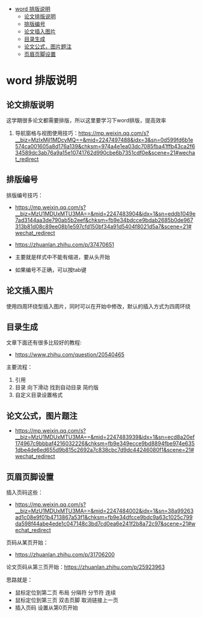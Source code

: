<!--ts-->
* [word 排版说明](#word-排版说明)
   * [论文排版说明](#论文排版说明)
   * [排版编号](#排版编号)
   * [论文插入图片](#论文插入图片)
   * [目录生成](#目录生成)
   * [论文公式，图片题注](#论文公式图片题注)
   * [页眉页脚设置](#页眉页脚设置)

<!-- Added by: mikizhu, at: 2021年 6月17日 星期四 12时05分57秒 CST -->

<!--te-->
# word 排版说明

## 论文排版说明

这学期很多论文都需要排版，所以这里要学习下word排版，提高效率

1. 导航窗格与视图使用技巧：https://mp.weixin.qq.com/s?__biz=MzIxMjI1MDcyMQ==&mid=2247497488&idx=3&sn=0d599fd6b1e574ca001605a8d176a139&chksm=974a4e1ea03dc7085fba41ffb43ca2f634589dc3ab76a9a15e10741762d990cbe6b7351cdf0e&scene=21#wechat_redirect

## 排版编号

排版编号技巧：

- https://mp.weixin.qq.com/s?__biz=MzU1MDUxMTU3MA==&mid=2247483904&idx=1&sn=eddb1049e7ad3144aa3de790ab5b2eef&chksm=fb9e34bdcce9bdab2685b0de967313b81d08c89ee08b1e597cfd150bf34a91d5404f8021d5a7&scene=21#wechat_redirect

- https://zhuanlan.zhihu.com/p/37470651

- 主要就是样式中不能有缩进，要从头开始

- 如果编号不正确，可以按tab键

## 论文插入图片

使用四周环绕型插入图片，同时可以在开始中修改，默认的插入方式为四周环绕

## 目录生成

文章下面还有很多比较好的教程:

- https://www.zhihu.com/question/20540465

主要流程：

1. 引用
2. 目录 向下滑动 找到自动目录 简约版
3. 自定义目录设置格式

## 论文公式，图片题注

- https://mp.weixin.qq.com/s?__biz=MzU1MDUxMTU3MA==&mid=2247483939&idx=1&sn=ecd8a20ef174967c9bbbaf4216032226&chksm=fb9e349ecce9bd8894fbe974e6351dbe4de6ed655d9b815c2692a7c838cbc7d9dc44246080f1&scene=21#wechat_redirect


## 页眉页脚设置

插入页码这些：

- https://mp.weixin.qq.com/s?__biz=MzU1MDUxMTU3MA==&mid=2247484002&idx=1&sn=38a99263ad1c08e9f01b4713867a53f1&chksm=fb9e34dfcce9bdc9a63c1025c799da598f44abe4ede1c047148c3bd7cd0ea6e241f2b8a72c97&scene=21#wechat_redirect

页码从某页开始：

- https://zhuanlan.zhihu.com/p/31706200

论文页码从第三页开始：https://zhuanlan.zhihu.com/p/25923963

思路就是：

- 鼠标定位到第二页 布局 分隔符 分节符 连续
- 鼠标定位到第三页 双击页脚 取消链接上一页
- 插入页码 设置从第0页开始

